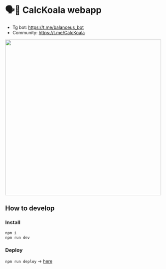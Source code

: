 # 🗣🤖 CalcKoala webapp
- Tg bot: https://t.me/balanceus_bot
- Community: https://t.me/CalcKoala

<a href="https://t.me/balanceus_bot" target="_blank">
<img src="https://github.com/sotabots/CalcKoala-webapp/assets/35522011/4473bff3-a002-4a10-8cfb-ce5997ca10ce" height="500">
</a>

## How to develop

### Install

```sh
npm i
npm run dev
```

### Deploy

`npm run deploy` -> [here](https://sotabots.github.io/CalcKoala-webapp/)
